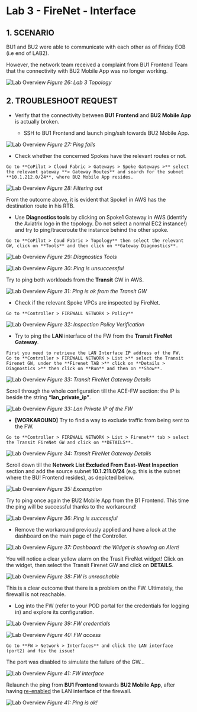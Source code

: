 # Lab 3 - FireNet - Interface

## 1. SCENARIO

BU1 and BU2 were able to communicate with each other as of Friday EOB (i.e end of LAB2).

However, the network team received a complaint from BU1 Frontend Team that the connectivity with BU2 Mobile App was no longer working.

![Lab Overview](images/lab3-topology.png)
_Figure 26: Lab 3 Topology_

## 2. TROUBLESHOOT REQUEST

- Verify that the connectivity between **BU1 Frontend** and **BU2 Mobile App** is actually broken.

  - SSH to BU1 Frontend and launch ping/ssh towards BU2 Mobile App.

![Lab Overview](images/lab3-pingfails.png)
_Figure 27: Ping fails_

- Check whether the concerned Spokes have the relevant routes or not.

```{tip}
Go to **CoPilot > Cloud Fabric > Gateways > Spoke Gateways >** select the relevant gateway **> Gateway Routes** and search for the subnet **10.1.212.0/24**, where BU2 Mobile App resides.
```

![Lab Overview](images/lab3-routecheck.png)
_Figure 28: Filtering out_

From the outcome above, it is evident that Spoke1 in AWS has the destination route in his RTB.

- Use **Diagnostics tools** by clicking on Spoke1 Gateway in AWS (identify the Aviatrix logo in the topology. Do not select a normal EC2 instance!) and try to ping/traceroute the instance behind the other spoke.

```{tip}
Go to **CoPilot > Coud Fabric > Topology** then select the relevant GW, click on **Tools** and then click on **Gateway Diagnostics**.
```

![Lab Overview](images/lab3-diagnostics.png)
_Figure 29: Diagnostics Tools_

![Lab Overview](images/lab3-pingfails2.png)
_Figure 30: Ping is unsuccessful_

Try to ping both workloads from the **Transit** GW in AWS.

![Lab Overview](images/lab3-pingok.png)
_Figure 31: Ping is ok from the Transit GW_

    	

- Check if the relevant Spoke VPCs are inspected by FireNet.

```{tip}
Go to **Controller > FIREWALL NETWORK > Policy**
```

![Lab Overview](images/lab3-policy.png)
_Figure 32: Inspection Policy Verification_

- Try to ping the **LAN** interface of the FW from the **Transit FireNet Gateway**.

```{tip}
First you need to retrieve the LAN Interface IP address of the FW. 
Go to **Controller > FIREWALL NETWORK > List >** select the Transit Firenet GW, under the **Firenet TAB >** click on **Details > Diagnostics >** then click on **Run** and then on **Show**.
```

![Lab Overview](images/lab3-details.png)
_Figure 33: Transit FireNet Gateway Details_

Scroll through the whole configuration till the ACE-FW section: the IP is beside the string **“lan_private_ip”**.

![Lab Overview](images/lab3-lanip.png)
_Figure 33: Lan Private IP of the FW_

    	

- **[WORKAROUND]** Try to find a way to exclude traffic from being sent to the FW.

```{tip}
Go to **Controller > FIREWALL NETWORK > List > Firenet** tab > select the Transit FireNet GW and click on **DETAILS**.
```

![Lab Overview](images/lab3-details.png)
_Figure 34: Transit FireNet Gateway Details_

Scroll down till the **Network List Excluded From East-West Inspection** section and add the source subnet **10.1.211.0/24** (e.g. this is the subnet where the BU! Frontend resides), as depicted below.

![Lab Overview](images/lab3-excemption.png)
_Figure 35: Excemption_

Try to ping once again the BU2 Mobile App from the B1 Frontend. This time the ping will be successful thanks to the workaround!

![Lab Overview](images/lab3-successful.png)
_Figure 36: Ping is successful_

- Remove the workaround previously applied and have a look at the dashboard on the main page of the Controller.

![Lab Overview](images/lab3-alert.png)
_Figure 37: Dashboard: the Widget is showing an Alert!_

You will notice a clear yellow alarm on the Trasit FireNet widget! Click on the widget, then select the Transit Firenet GW and click on **DETAILS**.

![Lab Overview](images/lab3-down.png)
_Figure 38: FW is unreachable_

This is a clear outcome that there is a problem on the FW. Ultimately, the firewall is not reachable.

- Log into the FW (refer to your POD portal for the credentials for logging in) and explore its configuration.

![Lab Overview](images/lab3-down.png)
_Figure 39: FW credentials_

![Lab Overview](images/lab3-fw.png)
_Figure 40: FW access_

```{tip}
Go to **FW > Network > Interfaces** and click the LAN interface (port2) and fix the issue!
```

The port was disabled to simulate the failure of the GW...

![Lab Overview](images/lab3-fwint.png)
_Figure 41: FW interface_

Relaunch the ping from **BU1 Frontend** towards **BU2 Mobile App**, after having <ins>re-enabled</ins> the LAN interface of the firewall.

![Lab Overview](images/lab3-pingworks.png)
_Figure 41: Ping is ok!_